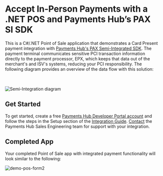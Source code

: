 # Accept In-Person Payments with a .NET POS and Payments Hub’s PAX SI SDK

This is a C#/.NET Point of Sale application that demonstrates a Card Present payment integration with [Payments Hub's PAX Semi-Integrated SDK](https://developer.paymentshub.com/products/card-present/si-sdks/pax-si-sdk). The payment terminal communicates sensitive PCI transaction information directly to the payment processor, EPX, which keeps that data out of the merchant's and ISV's systems, reducing your PCI responsibility. The following diagram provides an overview of the data flow with this solution:
<br><br><br>

![Semi-Integration diagram](https://github.com/PaymentsHubDevelopers/PaymentsHub-.NET-PAX-SI-SDK/assets/136620102/c2035a36-c048-4121-a748-6777678919e4)


## Get Started

To get started, create a free [Payments Hub Developer Portal account](https://developer.paymentshub.com/auth/signup) and follow the steps in the Setup section of the [Integration Guide](https://developer.paymentshub.com/products/card-present/si-sdks/pax-si-sdk/integration). [Contact](https://developer.paymentshub.com/contact) the Payments Hub Sales Engineering team for support with your integration.

## Completed App

Your completed Point of Sale app with integrated payment functionality will look similar to the following:

![demo-pos-form2](https://github.com/PaymentsHubDevelopers/PaymentsHub-.NET-PAX-SI-SDK/assets/136620102/5bbbf1b2-2018-47b9-85a1-49e5bcfd4c74)

